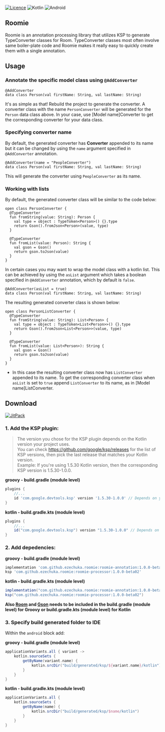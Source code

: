 [![Licence](https://img.shields.io/github/license/Ileriayo/markdown-badges?style=for-the-badge)](./LICENSE)
![Kotlin](https://img.shields.io/badge/kotlin-%230095D5.svg?style=for-the-badge&logo=kotlin&logoColor=white)
![Android](https://img.shields.io/badge/Android-3DDC84?style=for-the-badge&logo=android&logoColor=white)

## Roomie
Roomie is an annotation processing library that utilizes KSP to generate TypeConverter classes for Room. TypeConverter classes most often involve same boiler-plate code and Roomie makes it really easy to quickly create them with a single annotation.

## Usage
### Annotate the specific model class using ```@AddConverter```
```
@AddConverter
data class Person(val firstName: String, val lastName: String)
```

It's as simple as that! 
Rebuild the project to generate the converter. A converter class with the name ```PersonConverter``` will be generated for the ```Person``` data class     above.
In your case, use [Model name]Converter to get the corresponding converter for your data class.

### Specifying converter name
By default, the generated converter has **Converter** appended to its name but it can be changed by using the ```name``` argument specified in             ```@AddConverter``` annotation.
```
@AddConverter(name = "PeopleConverter")
data class Person(val firstName: String, val lastName: String)
```
This will generate the converter using ```PeopleConverter``` as its name.

### Working with lists
By default, the generated converter class will be similar to the code below:
```
open class PersonConverter {
  @TypeConverter
  fun fromString(value: String): Person {
    val type = object : TypeToken<Person>() {}.type
    return Gson().fromJson<Person>(value, type)
  }

  @TypeConverter
  fun fromList(value: Person): String {
    val gson = Gson()
    return gson.toJson(value)
  }
}

```
In certain cases you may want to wrap the model class with a kotlin list. This can be achieved by using the ```asList``` argument which takes a boolean specified in ```@AddConverter``` annotation, which by default is ```false```.

```
@AddConverter(asList = true)
data class Person(val firstName: String, val lastName: String)
```
The resulting generated converter class is shown below:
```
open class PersonListConverter {
  @TypeConverter
  fun fromString(value: String): List<Person> {
    val type = object : TypeToken<List<Person>>() {}.type
    return Gson().fromJson<List<Person>>(value, type)
  }

  @TypeConverter
  fun fromList(value: List<Person>): String {
    val gson = Gson()
    return gson.toJson(value)
  }
}
```
* In this case the resulting converter class now has ```ListConverter``` appended to its name. To get the corresponding converter class when ```asList``` is set to ```true``` append ```ListConverter``` to its name, as in [Model name]ListConverter.

## Download
[![JitPack](https://img.shields.io/jitpack/v/github/ezechuka/roomie?color=%2346C018&style=for-the-badge)](https://jitpack.io/#ezechuka/roomie/)

### 1. Add the KSP plugin:
    
> The version you chose for the KSP plugin depends on the Kotlin version your project uses. <br>
You can check https://github.com/google/ksp/releases for the list of KSP versions, then pick the last release that matches your Kotlin version.  
Example: If you're using 1.5.30 Kotlin version, then the corresponding KSP version is 1.5.30-1.0.0.

**groovy - build.gradle (module level)**
```gradle
plugins {
    //...
    id 'com.google.devtools.ksp' version '1.5.30-1.0.0' // Depends on your kotlin version
}
```

**kotlin - build.gradle.kts (module level)**
```gradle
plugins {
    //...
    id("com.google.devtools.ksp") version "1.5.30-1.0.0" // Depends on your kotlin version
}
```
    
### 2. Add depedencies:

**groovy - build.gradle (module level)**
```gradle
implementation 'com.github.ezechuka.roomie:roomie-annotation:1.0.0-beta02'
ksp 'com.github.ezechuka.roomie:roomie-processor:1.0.0-beta02'
```

**kotlin - build.gradle.kts (module level)**
```gradle
implementation("com.github.ezechuka.roomie:roomie-annotation:1.0.0-beta02")
ksp("com.github.ezechuka.roomie:roomie-processor:1.0.0-beta02")
```

**Also [Room](https://developer.android.com/jetpack/androidx/releases/room#declaring_dependencies) and [Gson](https://github.com/google/gson) needs to be included in the build.gradle (module level) for Groovy or build.gradle.kts (module level) for Kotlin**

### 3. Specify build generated folder to IDE
Within the ```android``` block add:

**groovy - build.gradle (module level)**
```gradle
applicationVariants.all { variant ->
    kotlin.sourceSets {
        getByName(variant.name) {
            kotlin.srcDir("build/generated/ksp/${variant.name}/kotlin")
        }
    }
}
```

**kotlin - build.gradle.kts (module level)**
```gradle
applicationVariants.all {
    kotlin.sourceSets {
        getByName(name) {
            kotlin.srcDir("build/generated/ksp/$name/kotlin")
        }
    }
}
```

